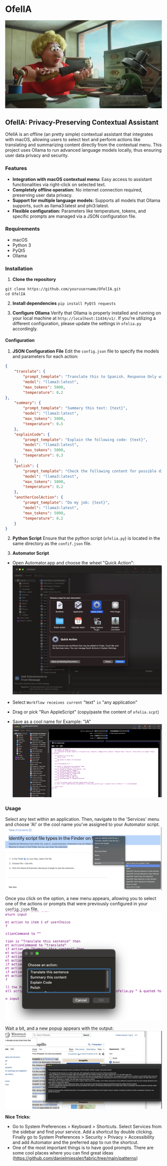 # OfelIA
![Señorita Ofelia](img/ofelia.jpg)

## OfelIA: Privacy-Preserving Contextual Assistant
OfelIA is an offline (an pretty simple) contextual assistant that integrates with macOS, allowing users to select text and perform actions like translating and summarizing content directly from the contextual menu. This project uses Ollama to run advanced language models locally, thus ensuring user data privacy and security.
  
### Features

- **Integration with macOS contextual menu:** Easy access to assistant functionalities via right-click on selected text.
- **Completely offline operation:** No internet connection required, preserving user data privacy.
- **Support for multiple language models:** Supports all models that Ollama supports, such as llama3:latest and phi3:latest.
- **Flexible configuration:** Parameters like temperature, tokens, and specific prompts are managed via a JSON configuration file.

### Requirements
- macOS
- Python 3
- PyQt5
- Ollama 

### Installation

1. **Clone the repository**
```
git clone https://github.com/yourusername/OfelIA.git
cd OfelIA
```

2. **Install dependencies**
`pip install PyQt5 requests`

3. **Configure Ollama**
Verify that Ollama is properly installed and running on your local machine at `http://localhost:11434/v1/`. If you're utilizing a different configuration, please update the settings in `ofelia.py` accordingly.

#### Configuration

1. **JSON Configuration File**
Edit the `config.json` file to specify the models and parameters for each action:
```json
{
	"translate": {
		"prompt_template": "Translate this to Spanish. Response Only with the Spanish sentence: {text}",
		"model": "llama3:latest",
		"max_tokens": 5000,
		"temperature": 0.2
},
	"summary": {
		"prompt_template": "Summary this text: {text}",
		"model": "llama3:latest",
		"max_tokens": 5000,
		"temperature": 0.5
	},
	"explainCode": {
		"prompt_template": "Explain the following code: {text}",
		"model": "llama3:latest",
		"max_tokens": 5000,
		"temperature": 0.3
	},
	"polish": {
		"prompt_template": "Check the following content for possible diction and grammar problems, and polish it carefully: {text}",
		"model": "llama3:latest",
		"max_tokens": 5000,
		"temperature": 0.2
	},
	"anotherCoolAction": {
		"prompt_template": "Do my job: {text}",
		"model": "llama3:latest",
		"max_tokens": 5000,
		"temperature": 0.2
	}
}
```

2. **Python Script**
Ensure that the python script (`ofelia.py`) is located in the same directory as the `confif.json` file.

3. **Automator Script**
* Open Automator.app and choose the wheel "Quick Action":
![Automator](img/automator.png)

* Select `Workflow receives current` "text" `in` "any application"
* Drag or pick "Run AppleScript" (copy/paste the content of `ofelia.scpt`)
* Save as a cool name for Example: "IA"
![AppleScript](img/AppleScript.png)

### Usage
Select any text within an application. Then, navigate to the 'Services' menu and choose 'AI' or the cool name you've assigned to your Automator script.
![contextual](img/contextual.png)

Once you click on the option, a new menu appears, allowing you to select one of the actions or prompts that were previously configured in your `config.json` file.
![img menu](img/menu.png)

Wait a bit, and a new popup appears with the output:
![img result](img/result.png)

**Nice Tricks:**
* Go to System Preferences > Keyboard > Shortcuts. Select Services from the sidebar and find your service. Add a shortcut by double clicking. Finally go to System Preferences > Security > Privacy > Accessibility and add Automator and the preferred app to run the shortcut.
* One of the most important things is to have good prompts. There are some cool places where you can find great ideas (https://github.com/danielmiessler/fabric/tree/main/patterns)

